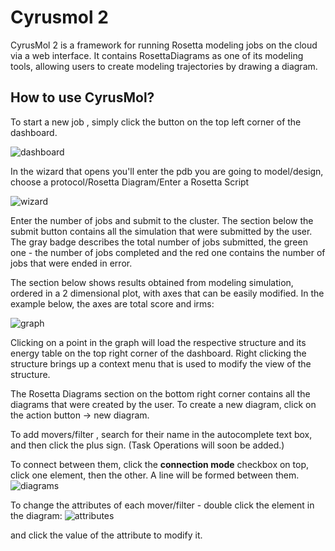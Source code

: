 Cyrusmol 2
========

CyrusMol 2 is a framework for running Rosetta modeling jobs on the cloud via a web interface.
It contains RosettaDiagrams as one of its modeling tools, allowing users to create modeling trajectories by drawing a diagram.


How to use CyrusMol?
--------------------

To start a new job , simply click the button on the top left corner of the dashboard.

![dashboard](https://cloud.githubusercontent.com/assets/1312830/5439401/213ea3aa-8488-11e4-8ffa-6802832fa36c.png)

In the wizard that opens you'll enter the pdb you are going to model/design, choose a protocol/Rosetta Diagram/Enter a Rosetta Script

![wizard](https://cloud.githubusercontent.com/assets/1312830/5439526/1f7668ae-8489-11e4-84ac-99d38836b252.png)

Enter the number of jobs and submit to the cluster.
The section below the submit button contains all the simulation that were submitted by the user.
The gray badge describes the total number of jobs submitted, the green one - the number of jobs completed and the red one contains the number of jobs that were ended in error.


The section below shows results obtained from modeling simulation, ordered in a 2 dimensional plot, with axes that can be easily modified. In the example below, the axes are total score and irms:

![graph](https://cloud.githubusercontent.com/assets/1312830/5439581/902485fe-8489-11e4-9974-fc504ac4fb93.png)

Clicking on a point in the graph will load the respective structure and its energy table on the top right corner of the dashboard. Right clicking the structure brings up a context menu that is used to modify the view of the structure.

The Rosetta Diagrams section on the bottom right corner contains all the diagrams that were created by the user. 
To create a new diagram, click on the action button -> new diagram.

To add movers/filter , search for their name in the autocomplete text box, and then click the plus sign. (Task Operations will soon be added.)

To connect between them, click the **connection mode** checkbox on top, click one element, then the other. A line will be formed between them.
![diagrams](https://cloud.githubusercontent.com/assets/1312830/5439817/a3e3d9da-848b-11e4-94a8-e83da65c5778.png)

To change the attributes of each mover/filter - double click the element in the diagram:
![attributes](https://cloud.githubusercontent.com/assets/1312830/5439857/efc859a2-848b-11e4-8531-11d64f545b91.png)

and click the value of the attribute to modify it.
